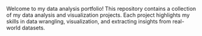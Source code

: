Welcome to my data analysis portfolio! This repository contains a collection of my data analysis and visualization projects. Each project highlights my skills in data wrangling, visualization, and extracting insights from real-world datasets.
